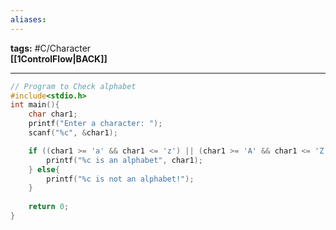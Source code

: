 ```yaml
---
aliases:
---
```

**tags:** #C/Character  
**[[1ControlFlow|BACK]]**

---
```C
// Program to Check alphabet
#include<stdio.h>
int main(){
    char char1;
    printf("Enter a character: ");
    scanf("%c", &char1);

    if ((char1 >= 'a' && char1 <= 'z') || (char1 >= 'A' && char1 <= 'Z')){
        printf("%c is an alphabet", char1);
    } else{
        printf("%c is not an alphabet!");
    }
    
    return 0;
}
```